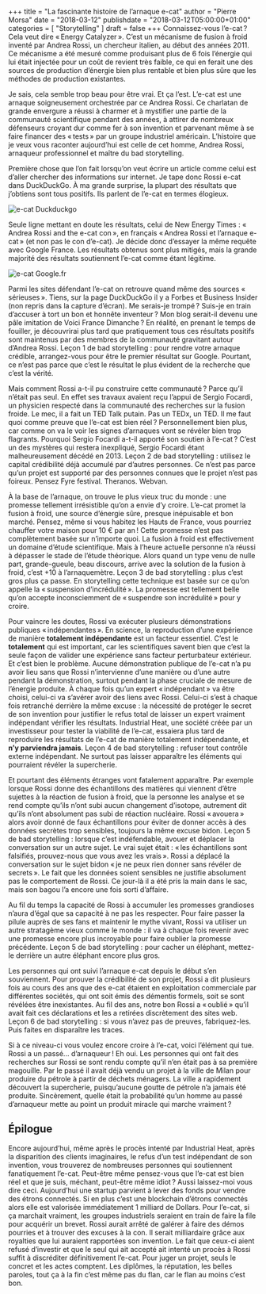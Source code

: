+++
title       = "La fascinante histoire de l’arnaque e-cat"
author      = "Pierre Morsa"
date        = "2018-03-12"
publishdate = "2018-03-12T05:00:00+01:00" 
categories  = [ "Storytelling" ]
draft       = false
+++
Connaissez-vous l’e-cat ? Cela veut dire « Energy Catalyzer ». C’est un mécanisme de fusion à froid inventé par Andrea Rossi, un chercheur italien, au début des années 2011. Ce mécanisme a été mesuré comme produisant plus de 6 fois l’énergie qui lui était injectée pour un coût de revient très faible, ce qui en ferait une des sources de production d’énergie bien plus rentable et bien plus sûre que les méthodes de production existantes.

Je sais, cela semble trop beau pour être vrai. Et ça l’est. L’e-cat est une arnaque soigneusement orchestrée par ce Andrea Rossi. Ce charlatan de grande envergure a réussi à charmer et à mystifier une partie de la communauté scientifique pendant des années, à attirer de nombreux défenseurs croyant dur comme fer à son invention et parvenant même à se faire financer des « tests » par un groupe industriel américain. L’histoire que je veux vous raconter aujourd’hui est celle de cet homme, Andrea Rossi, arnaqueur professionnel et maître du bad storytelling.

Première chose que l’on fait lorsqu’on veut écrire un article comme celui est d’aller chercher des informations sur internet. Je tape donc Rossi e-cat dans DuckDuckGo. À ma grande surprise, la plupart des résultats que j’obtiens sont tous positifs. Ils parlent de l’e-cat en termes élogieux.

![e-cat Duckduckgo](/pictures/2018/03/e-cat-duckduckgo.png)

Seule ligne mettant en doute les résultats, celui de New Energy Times : « Andrea Rossi and the e-cat con », en français « Andrea Rossi et l’arnaque e-cat » (et non pas le con d’e-cat). Je décide donc d’essayer la même requête avec Google France. Les résultats obtenus sont plus mitigés, mais la grande majorité des résultats soutiennent l’e-cat comme étant légitime.

![e-cat Google.fr](/pictures/2018/03/e-cat-googlefr.png)

Parmi les sites défendant l’e-cat on retrouve quand même des sources « sérieuses ». Tiens, sur la page DuckDuckGo il y a Forbes et Business Insider (non repris dans la capture d’écran). Me serais-je trompé ? Suis-je en train d’accuser à tort un bon et honnête inventeur ? Mon blog serait-il devenu une pâle imitation de Voici France Dimanche ? En réalité, en prenant le temps de fouiller, je découvrirai plus tard que pratiquement tous ces résultats positifs sont maintenus par des membres de la communauté gravitant autour d’Andrea Rossi. Leçon 1 de bad storytelling : pour rendre votre arnaque crédible, arrangez-vous pour être le premier résultat sur Google. Pourtant, ce n’est pas parce que c’est le résultat le plus évident de la recherche que c’est la vérité.

Mais comment Rossi a-t-il pu construire cette communauté ? Parce qu’il n’était pas seul. En effet ses travaux avaient reçu l’appui de Sergio Focardi, un physicien respecté dans la communauté des recherches sur la fusion froide. Le mec, il a fait un TED Talk putain. Pas un TEDx, un TED. Il me faut quoi comme preuve que l’e-cat est bien réel ? Personnellement bien plus, car comme on va le voir les signes d’arnaques vont se révéler bien trop flagrants. Pourquoi Sergio Focardi a-t-il apporté son soutien à l’e-cat ? C’est un des mystères qui restera inexpliqué, Sergio Focardi étant malheureusement décédé en 2013. Leçon 2 de bad storytelling : utilisez le capital crédibilité déjà accumulé par d’autres personnes. Ce n’est pas parce qu’un projet est supporté par des personnes connues que le projet n’est pas foireux. Pensez Fyre festival. Theranos. Webvan.

À la base de l’arnaque, on trouve le plus vieux truc du monde : une promesse tellement irrésistible qu’on a envie d’y croire. L’e-cat promet la fusion à froid, une source d’énergie sûre, presque inépuisable et bon marché. Pensez, même si vous habitez les Hauts de France, vous pourriez chauffer votre maison pour 10 € par an ! Cette promesse n’est pas complètement basée sur n’importe quoi. La fusion à froid est effectivement un domaine d’étude scientifique. Mais à l’heure actuelle personne n’a réussi à dépasser le stade de l’étude théorique. Alors quand un type venu de nulle part, grande-gueule, beau discours, arrive avec la solution de la fusion à froid, c’est +10 à l’arnaquemètre. Leçon 3 de bad storytelling : plus c’est gros plus ça passe. En storytelling cette technique est basée sur ce qu’on appelle la « suspension d’incrédulité ». La promesse est tellement belle qu’on accepte inconsciemment de « suspendre son incrédulité » pour y croire.

Pour vaincre les doutes, Rossi va exécuter plusieurs démonstrations publiques « indépendantes ». En science, la reproduction d’une expérience de manière **totalement indépendante** est un facteur essentiel. C’est le **totalement** qui est important, car les scientifiques savent bien que c’est la seule façon de valider une expérience sans facteur perturbateur extérieur. Et c’est bien le problème. Aucune démonstration publique de l’e-cat n’a pu avoir lieu sans que Rossi n’intervienne d’une manière ou d’une autre pendant la démonstration, surtout pendant la phase cruciale de mesure de l’énergie produite. À chaque fois qu’un expert « indépendant » va être choisi, celui-ci va s’avérer avoir des liens avec Rossi. Celui-ci s’est à chaque fois retranché derrière la même excuse : la nécessité de protéger le secret de son invention pour justifier le refus total de laisser un expert vraiment indépendant vérifier les résultats. Industrial Heat, une société créée par un investisseur pour tester la viabilité de l’e-cat, essaiera plus tard de reproduire les résultats de l’e-cat de manière totalement indépendante, et **n’y parviendra jamais**. Leçon 4 de bad storytelling : refuser tout contrôle externe indépendant. Ne surtout pas laisser apparaître les éléments qui pourraient révéler la supercherie.

Et pourtant des éléments étranges vont fatalement apparaître. Par exemple lorsque Rossi donne des échantillons des matières qui viennent d’être sujettes à la réaction de fusion à froid, que la personne les analyse et se rend compte qu’ils n’ont subi aucun changement d’isotope, autrement dit qu’ils n’ont absolument pas subi de réaction nucléaire. Rossi « avouera » alors avoir donné de faux échantillons pour éviter de donner accès à des données secrètes trop sensibles, toujours la même excuse bidon. Leçon 5 de bad storytelling : lorsque c’est indéfendable, avouer et déplacer la conversation sur un autre sujet. Le vrai sujet était : « les échantillons sont falsifiés, prouvez-nous que vous avez les vrais ». Rossi a déplacé la conversation sur le sujet bidon « je ne peux rien donner sans révéler de secrets ». Le fait que les données soient sensibles ne justifie absolument pas le comportement de Rossi. Ce jour-là il a été pris la main dans le sac, mais son bagou l’a encore une fois sorti d’affaire.

Au fil du temps la capacité de Rossi à accumuler les promesses grandioses n’aura d’égal que sa capacité à ne pas les respecter. Pour faire passer la pilule auprès de ses fans et maintenir le mythe vivant, Rossi va utiliser un autre stratagème vieux comme le monde : il va à chaque fois revenir avec une promesse encore plus incroyable pour faire oublier la promesse précédente. Leçon 5 de bad storytelling : pour cacher un éléphant, mettez-le derrière un autre éléphant encore plus gros.

Les personnes qui ont suivi l’arnaque e-cat depuis le début s’en souviennent. Pour prouver la crédibilité de son projet, Rossi a dit plusieurs fois au cours des ans que des e-cat étaient en exploitation commerciale par différentes sociétés, qui ont soit émis des démentis formels, soit se sont révélées être inexistantes. Au fil des ans, notre bon Rossi a « oublié » qu’il avait fait ces déclarations et les a retirées discrètement des sites web. Leçon 6 de bad storytelling : si vous n’avez pas de preuves, fabriquez-les. Puis faites en disparaître les traces.

Si à ce niveau-ci vous voulez encore croire à l’e-cat, voici l’élément qui tue. Rossi a un passé... d’arnaqueur ! Eh oui. Les personnes qui ont fait des recherches sur Rossi se sont rendu compte qu’il n’en était pas à sa première magouille. Par le passé il avait déjà vendu un projet à la ville de Milan pour produire du pétrole à partir de déchets ménagers. La ville a rapidement découvert la supercherie, puisqu’aucune goutte de pétrole n’a jamais été produite. Sincèrement, quelle était la probabilité qu’un homme au passé d’arnaqueur mette au point un produit miracle qui marche vraiment ?

## Épilogue
Encore aujourd’hui, même après le procès intenté par Industrial Heat, après la disparition des clients imaginaires, le refus d’un test indépendant de son invention, vous trouverez de nombreuses personnes qui soutiennent fanatiquement l’e-cat. Peut-être même pensez-vous que l’e-cat est bien réel et que je suis, méchant, peut-être même idiot ? Aussi laissez-moi vous dire ceci. Aujourd’hui une startup parvient à lever des fonds pour vendre des étrons connectés. Si en plus c’est une blockchain d’étrons connectés alors elle est valorisée immédiatement 1 milliard de Dollars. Pour l’e-cat, si ça marchait vraiment, les groupes industriels seraient en train de faire la file pour acquérir un brevet. Rossi aurait arrêté de galérer à faire des démos pourries et à trouver des excuses à la con. Il serait milliardaire grâce aux royalties que lui auraient rapportées son invention. Le fait que ceux-ci aient refusé d’investir et que le seul qui ait accepté ait intenté un procès à Rossi suffit à discréditer définitivement l’e-cat. Pour juger un projet, seuls le concret et les actes comptent. Les diplômes, la réputation, les belles paroles, tout ça à la fin c’est même pas du flan, car le flan au moins c’est bon.
